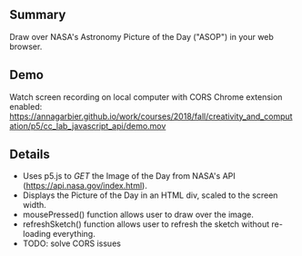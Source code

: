 ## Summary
Draw over NASA's Astronomy Picture of the Day ("ASOP") in your web browser.

## Demo
Watch screen recording on local computer with CORS Chrome extension enabled: https://annagarbier.github.io/work/courses/2018/fall/creativity_and_computation/p5/cc_lab_javascript_api/demo.mov

## Details
* Uses p5.js to *GET* the Image of the Day from NASA's API (https://api.nasa.gov/index.html).
* Displays the Picture of the Day in an HTML div, scaled to the screen width.
* mousePressed() function allows user to draw over the image.
* refreshSketch() function allows user to refresh the sketch without re-loading everything.
* TODO: solve CORS issues
